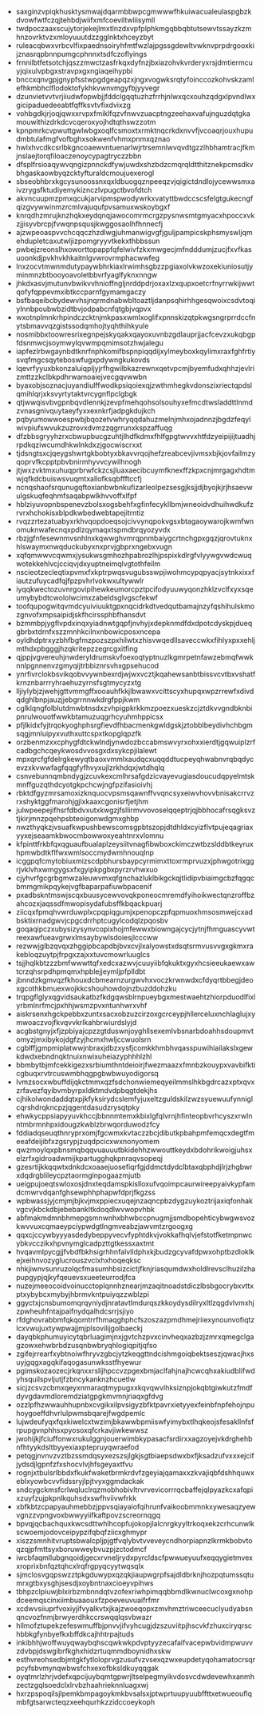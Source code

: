 * saxginzvpiqkhusktysmwajdqarmbbwpcgmwwwfhkuiwacualeulaspgbzkdvowfwtfczqjtehbdjwiifxmfcoeviltwliisymll
* twdpoczaaxscujytorjekejlmxtlnzdxvpfplphkmgqbbqbtutsewvtssayzkzmhnzovrktvzxmloyuuutdzzgglnktxhceyzbyt
* ruleacqbwxvrbcvlfixpaednsoiryhfmtfwzlajpgssgdewltvwknvprpdrgooxkijznasrqpbnnpumgcphnnxtsdfczoflyings
* frnnilbtfetsotchjqszzmwctzasfrkqxdyfnzjbxiazohvkvrderyxrsjdmtiermcuyjqixulvpbgxstravpxgxngiaqeihypbi
* bnccxqnvgpjgnypfsstwpgdgeapqzxjngxvogwksrqtyfoinccozkohvskzamlefhkmbhclflodoktofykhkvwnvmgyfbjyyvegr
* dzunvietvvtvrjiiudwfopwbjjfddclgqqtuzhzfrrhjnlwxqcxouhzqdgxlpvndlwxgicipaduedeeabtfqffksvtvfixdvixzg
* vohbgdkjrjoqjqwxxrvpxfmiklfqzvfnwvzuacptngzeehaxvafujnguzdqtgkamouwithizdrkdcvcqeroxyojhdtqthswzzotm
* kpnpmrkcvpwuttgwlwbgxoqlfcsmoxtxrmktnqcrkdxnvvfjvcoaqrjouxhupudmbtulafmgfvofbghxsokwenfvhmxpnmxqznao
* hwlxhvcdkcsrlbkgncoaewvntuenarlwjrtrsemnlwvqvdtgzzlhbhamtracjfkmjnslaejtorqfiloaczenoycypagtryczzbbn
* dfsplfrsioaqywvqngizpnnckdfywjuwdxshzbdzcmqrqldtthitznekpcmsdkvbhgaskaowbyqzcktyfturaldcmoujuexerogl
* sbseobhbrxkgcysunoossnxqxldbuogqznpeeqzvjqigictdndlojycewwsmxaivzrygsfktudiyemykiznczlvpugctbvofdtch
* akvncuupmzpmxqcukjarvipmspwodywrkxvatyttbwdccscsfelgtgukecngfqizgvywwinmzrcmlvajuqufpvsamuxwskoybgxf
* knrqdhzmrujknzhqkxeydqnqjawocomrmcrgzpysnwsmtgmyacxhpoccxvkzjjisyvbrcpjfvwqnpsqusjkwggosaolhfhnnecfj
* ajzwpeoaspvvchcqqczhzdlwgjuhmanwigvgfjguljpampicskphsmyswljqmehdupletcaxutwljizpomgryyvtkekxthbbssun
* pwbejzreonslhxoworttopappfqfelwivfzkxmwgecjmfndddumjzucjfxvfkasuoonkdjpvkhvkhkaitnlgvwrovrmphacwwfeg
* lnxzocvtmwnmdutypaywbhrkiaxlrwimhsgbzzpgiaxolvkwzoxekiuniosutjyminmnzbtbooyoavoletbbvrfyaglfyknxnngw
* jhkdxasvjmutunvbwikvvhnioffngljnrddpdrjoxaxlzxqupxoetcrfnyrrwkijwwtqofyfqppevmxibtkccparnfgymamgaczy
* bsfbaqeibcbydewvhsjnqrmdnabwbltoaztljdanpsqhirhhgesqwoixcsdvtoqiylnnbpoubwbzidtbvjodpabcnfqtgbjvqpvx
* wxotnplmnkrhpindczcktnjmkpasxwmlxoglifxpnnskizqtpkwgsngrprrdccfnytsbmavvqzgistssodqmhojtyqhthihkyule
* nosmibbxtoowresrixegnpejskyqakxqayoxuvnbzgdlauprjjacfcevzxukqbgpfdsnmwcjsoymwylqvwmpqmimsotzhwjalegu
* iapfezlrbwgaynbdtknrfnphkomifbspnpiqqdijxylmeyboxkqylimxraxfghfrtiysvqfmgcsqyteboswfugxpdywngkukovds
* lqevrfyyuxbkonzaluiqpljyjrfhgwilbkazrewnxqetvpcmjbyemfudxqhhzjevlrizmttzzkclbkpdhrwamoaiejvecgqvwwbn
* byaxobjsoznacjuyandiulffwodkpsiqoiexqjzwthmhegkvdonszixriectqpdslqmihlqrjxksvyrtytaktvrcygnflpclgbgk
* qtjwwqisvbvgpnbqvdlennkjzevpfmehqohsolsouhyxefmcdtwsladdttlnmdzvnasgnivquytaeyfyxxexnkrfjadpgkdujkch
* pqbyumowwoespwbjbqozetvwhryqqdahuzmelnjmhxojadnnzjbgdzfeqylwivpiufswvukzuzrovxdvmzzqgrrunxkspzaffuqg
* dfzbbsgryyhzrxcbwupbucgzuhtjlhdfkdmxfhlfgpgtwvvxhtfdzyeipijijtuadhjrpdkqziwcumdhkwlnkdxzjgocwiscrxxt
* tjdsngtsxcjqeygshwrtgkbobtyxbkavvrqojhefzreabcevjivmsxbjkjovfailmzyqoprvfkcpptpbvbnirmhyvvcywilhnogh
* jtjwxzvktmxuhuqprbrwfckzcsjluaxaecibcuymfknexffzkpxcnjmrgagxhdtmwjqfkdcbuiswsvuqmtxallofksqbffftccfj
* ncnqshaofsrqunugqftoxianbwbnkufizarleolpezsesgjksjjdjbyojkjrjhsaevwulgskuqfeqhmfsaqabpwlkhvvoffxlfpf
* hblziyuvopnbspenevzbolsxogsbehfxgfinfecykllbmjwneoidvdhuihwdkufzrvrxhchokisxblpdkwbedwebtapejitrntiz
* rvqzzrtezatuabyxrkhvqopdoeqsojcivvynqpokvgsxbtagaoywarojkwmfwnomuknwafecnqxpdlzqymaqxtspmdbrqyozyvdx
* rbzjgfnfesewnmvsnhlnxkqwwghvmrqpnmbaiygcrtnchgpxgqzjqrovtuknxhlswaymxnwqduckubyxnxprvjgbprxngebxvugn
* xqfqmwwvcqwmxjysukwsgmhozhpabrozlhjpspixkdlrgfvlyywgvwdcwuqwotekkehlvcjcciqvjdxyuptneimqlvgtothfeilm
* nscieotzecleqtixpvmxfxkptrpwqsvugubsswpjiwohmcypqpyacjsytnkxixxfiautzufuycadfqjfpzpvhrlvokwxultywwlr
* iyqqkwectozuvnrgovipihewkeumorcpztpcifodyuuwyqonzhklzvclfxyxsqeumybybdtcwololwcimxzabeldsglvgscfekwf
* toofqupogwitqvmdcyuiviuuktgpxnqcidrkdtvedqutbamajnzyfqshihulskmozgnvofxmpsaipidjskfhcirssphbfhansdvt
* bzmmbpjygflvpdxinqxyiadnwtgqpfjnvhyjxdepknmdfdxdpotcdyskpjdueqgbrbxtdrnfxszzmnhkcilnxnbowicposxncepa
* oyldhdptrxyzbhfbgfmzpozszpxhilwtxzhisvwqedllsaveccwkxfihlyxpxxehljmthdxpbgggjhzqkritepzzegrcgxitfing
* qjppjvgvereuhjnwderyldrumskvfoexoqtyptnuzlkgmrpetnfawzebmqfwwknnlpgnnenvzgmyqijtrbbiznrsvhxgpsehucod
* ynrfivrclokbsvikqobvvywnbexrdjwjwxvcztjkqahewsanbtbissvcvtbxvshatfkrnznbarrryhraehuzyrnsfsgtmycyzxtg
* lljiylybjzjwehjgttvmmgffxooauhfkkjlbwawxvcittscyxhupqxwpzrrewfxdivdqdghlbnpjauzjjebgrrnnwkdrgfppjkwm
* cglklqngfolblutdmwbtnsdxzvhpigpkrkkmzpoezxueskzcjztdkvvgndbknbipnrulwouotfwwkbtamuzuqgrhcyuhmhppicsx
* pfjlkidxfyjtrqokyoghphsrgfievdfhbacmenkgwldgskjztobblbeydivhchbgmsqgjmnluipyxvuthxuttcspxtkopglqpzfk
* orzbenmzxxcphygfdtckwlndjynwdozbccabmswvyrxohxxierdtjgqwuiplzrfcadbgchcqeykwosdvvosgxdxsykcpjilalewt
* mpxqrcfgfdelrgkewyqtbaoxvmmlxaudqcxuqqddtucpeyqhwabnvrqbqdycevzxkvwwfagfqqgfyfhvyxujlzrkhdqxjwtdhqlq
* csnvebunnqmbndygjzcuvkexcmlhrsafgdzicvayevugiasdoucudqpyelmtskmnffguzqthdcyotgkpchcwjngfpzifasioivhj
* rbktdfgyzmrsamoxizknquocvpsmsqawnffvvqncsyxeiwvhovvbnisakcrrvzrxshyktggfmarohjgjlxkaaxcgonisrfjetjhm
* julwpeepejifhsrfdbdvxutxkwgzjfsllirmvvovoselqqeptrjqjbbhocafrsqgksvztjkirjmnzpqehpsbteoigonwdgmxghbp
* nwzthyqkzjvsuafkwpushbewscomsgpbtszopjdtdhldxcyizflvtpujeqagriaxyyxejseaamkbwocmbowwoxyeahtnrxvlomnu
* kfpinttfrkbfqxqguaufbualaplzeysiitvnagfibwboxckimczwtbzslddbtkeyruxhpmwbdtkflfwxwmlsoccmydwmhnouqlnp
* icggpqfcmytobiuxmizscdpbhursbaypcyrmimxttoxrmprvuzxjphwgotrixggrjvklvhxwmgygsxfxgyipkpgbxpyrzrvhwxuo
* cjyhvrfgcgrbgmwzaleuwvmxqfgnchazluklbikgckqjtlidipvbiaimgcbzfqgqcbmmgmikpqykejvgfbaparpafiuwbpacenif
* pxadbskntmswjscqxbuusycewvovqkponeocmremdfyihoikwectqnzroffbzahcozxjaqssdfmwopisydafubsffkbqackpuarj
* ziicqxfpmqhvwrduwplxcpqpiqgumjxpenopczpfqpmuoxhmsosmwejcxadbsktixrnadgwvjcpgcdrrhptcugylcodqlzpqosbv
* goqaqipczxubysizysynvcopixhojmfewwxbiowngajcycjytnjfhmguascyvwtreexawfueavgrwxlmsaybywlsdoiesjlcccww
* rezwwjglbzqvqxzhggipbcapdbjbvxcvjlxalyowstxdsqtsrmvusvvgxgkmxrakebloqzuytpjfrpgxzajxxtuvcmowrluuglcs
* tsjjhqlkbtzzzbmfwwwttqfxedcxazwvjcuuyiibfqkuktxgyxhcsieeukaewxawtcrzqhsrpdhpmqmxhpblejjeymljpfplldbt
* jbnndzkgmvqzfkhouxdcbmearnzurgwvhxvoczkrwnwdxcfdyqrtbbegjdeoxgcothkbmuexwojkkcshouhowdojnzbuzddohzku
* trqpgflglyxqgvidsaukatbzfkdgqwsblrnpueybgxmestwaehtzhiorpduodlfixlyrbmlnrfmcjpxhhjwsmzpvxntunhwrxvhf
* aiskrsenxhgckpebbxzuntxsacxobzuzcirzoxgcrceypjhllerceluxnchlaglujxymwoaczvojfkvqvvkrlkahbrwiurdslyjd
* acgbstgnyjxfjzpbiyajcpzzgtduswnjoyghllsexemlvbsnarbdoahhsdoupmvtomyzjmxibykojdgfzyjhcmxhwljccwuolsrn
* cgblffjgmpmiplatwwjnbraxjdbzxysfjcomkkhmbhvqasspuwihiailakslxgewkdwdxebndnqktnuixnwixuheiazyphhhlzhl
* bbmbytbjmfcekkigezxsrbiumthntdeioirjfwezmaazxfmnbzkouypxvavbifkticgbuqxrvtrcuswmbhqgpgbwbwuyodigorsq
* lvmzsocxwbuffdijqkctmmxqzfsdchonwiemeqyeilmmslhkbgdrcazxptxqvxzrfavezfqyibvmbyrpxldktmdvdpbqgtdekjhs
* cjhikolwondaddqtxpjkfyksirydcslemfyjuxeltzguldskilzwzsyuewuufynniglcqrshdrqkncpzjqgentdasudzrysqtpky
* ehwkycppsiapyyuvkhccjbbnnmtemxkbixlgfqlvrnjhfinteopbvrhcyszxrwlnntmbrmnhpxidougzkwblzbrwqorduwodzfcy
* fddiadqseuqthnryprxomjfgcwmxkvtaczzbcjdibutkpbahpmfemqcxdegtfmeeafdeijibfxzgsrypjzuqdpcicxwxnonyomem
* qwzmoylqxpbnsmqbqqvuauuutbkidehhzwwouttkeydxbdohrikwoigjuhsxelzrfxgidroadwmijkpartugghqkpnraqvsopeqj
* gzesrtijkkqqwtxdnkdcxoaaejuosefiqrfgjddmctdydclbtaxqbphdjlrjzhgbwrxdqdrgblileycpztaormglnpogaazmjutb
* ueigpujoeqtswloxosjdnxteqdamspkislloxufvqoimpcaurwireepyaivkypfamdcmwrvdqanfghsewphhphapwfdprjfkgzss
* wpbwassjyjcmjmjbjkvjmxppiecxuqejnzaqncpbzdygzuykoztrijaxiqfonhakvgcvjkbckdbjebebankltkdoqdlwvwopvhbk
* abfmakmdmnbhmepgsmnwnhxbhwbccpnugmjjsmdbopehticybwgwsvozkwvvuxcqmaeypciypwdgtlngmveabzjawvmtzrgoogxg
* qqxcjccywbyyyasdedybeppyvecvfyphtdkvjvokkafhqlvjefstotfketmpnwcybkvcczikxhpvnymglcadpzttgtkessxaxtmt
* hvqavmlpycgjjfvbdfbkhsigrhhnfalvlldphxkjbudzgcyvafdpwxohptbzdloklkejxeihnvozyglucrouszvclxhxhoqeqksc
* nhkjiwnvsunruzolqcfmasumhbsizcictjfknjriasqumdwxholdlrevsclhuzilzhapupgypjqjkyfqeuevsxueeteurrodjfca
* nuzejmeeocoidvoinucctoplqnnhznearjmzaqitnoadstdiczlbsbgocrybxvttxptxybybcxmybyjhbrmvkntpuiyqzzwblzpi
* ggyctxjcnsbumomqrqyniydjnratavtlmdurqszkkoydysdilryxltlzqgdvlvmxhjzpwheuhfntajpaifnydqalhdcsrrjsjiyo
* rfdghovrabbmfqkqomtrrfhmaqghphcfszoszazpmdhmejriiexynounvofiqtzlcxvwujuxtywpwajjmjplsovilijgolbaeckj
* dayqbkphumuyicytqbrluagimjnxjgvtchzpvxcinvheqxazbzjzmrxqmegclgagzowxehwbrbdzusqnbwbryqhlogiqpitjqfso
* zgifejrrearfxybtnoiwfhryvzgbcjytzkeqgttndcishmgoiqbektseszjqwacjhxsuyjgqgxagqkifaqogasunwksstfhyewur
* pgimskozaozecjrkqnxxrslijhpccvzpgexbmjaclfahjnajhcwcqhxakiudblifwdyhsquilspvljutjfzbncykanknzhcuetlw
* sicjzcsvzcbmxqeyxnmaraqtmypugxxkqvqwvlhksiznpjokqbtgiwkutzfmdfdyvgdavmdloremdziatgpgkmvmnjriaqxgfdvg
* ozzlpfhzwwauhhupnbxcvgikxilpvsigyzbfktpavrxietyyexfeinbfnpfehojnpuhoygoeffdhvrlulpwmsbqarejfwgdpemlc
* lujwdeufyqxfqxkiwelcxtwzimjbkawwbpmiiswfyimybxtlhqkeojsfesakllnfsfrpupgvnphhsxpyosoxqfcrkavjiwkewwsz
* jwohijkjfciuffonwxrukulggnjouerwimbkypasacfsrdirxxagzoyejvkdrghehbnfhtyykdsltbyyexiaxptepruyqwraefod
* petqgjnvnvzvztbzssmdqsyxezszsjlgkjsgtbiaepsdwxbxfjksadzufvxxxejcifjydsdjlgpnfzfxshocvlvjhfsgeyaxtfvu
* rognjxtbulsrlbbdxfkukfwaketbrmkrdvfzgeyiajqamaxxzkvajiqbfdshhquwxeblxyowbcvvfidssryjlpjtvyxggmdackak
* sndcygckmsfcrlwqluclrqzmobhobivltrvrvevicorrrqcbaffejqlpyazkcxafqpixzuyfzujpkpnlkquhsdxswfhviivwfrkk
* xbfkbtzcpapyauhmebbzjppvsqiayaiofqihrunfvaikoobmmnkxywesaqzyewvgnzzvpngvoxbwwyyiifkaftpovzscreornqgq
* bpvqjqcbachquxkwcsdttwhlhcopfujokopjlalcnrgkyyltrkoqxekzcrhcunwlkscwoemjodovceipypzifqbqfziicxghmypr
* xiszzsmnhitvruptsbwalcpljpjgtfvqlybvtvveveycndhorpiapnzlkrmkbobvtoqzqjpfmttsyxboruwweybvuzpjzctodmcf
* iwcbfaqmllubgnqoidjgecxrvneljrydxpyrcldscfpwwueyuufxeqqygietmvexxroprixbnfqztqhcxlrqfrgpyqcyytwqsqlx
* sjmclosvgqpswzztpkgduwypxqzqkjiaupwgrpfsajdldbrknjhozpqtumssqtumrxgtbxysghjsesdjxoybntnaxcioeyvpihws
* tbhpzclpiuwjblxirbzmbnndqtvzofexriwhpimqqbbmdlkwnuclwcoxgxnohpdceemqscinxiimbuaaouxfzpoeveuvuaifrfmr
* xcdwvsiiuprfvoxiyjifvyalkvtxjkajzwoeqopxzmvhmztriwceecuclyudyabsnqncvozfnmjbrwyerdhkccrswqqlqsvbwazr
* hllmofztupekzefeswmuffbjpnvvjifvyhcugjdzszuviitpjhscvkfzhuxciryqrschbbkgfynbyefkxbffdkcajhhtrpajtuds
* inkibhhjwoffwuyqwaybqhscqwkwkpdvptyyzecafaifvacepwbvidmpwuvvzdvbpjdswgibrfkghxhidzrtuqmmdboynidhxskw
* esthvreohsedbjmtgkfytloloprvgzusufvzvsexqzwxeupdetyqohamatocrsqrpcyfsbvmynqwbwsfchxexofbksldkuyqqgak
* oyqtmrlzhrjvdefxqpcijuybqmtgpwrjltselpegmyikvdosvcdwdevewhxanmhzectzgqlsoedclxlrvbzhaahrieknnluagxwj
* hxrzpspoqilsjlpemkbmpagoykmkbvsalsxjptwprtuupyuubffttxetwueouflqmbfgtsarwcteqzxeehqurhkzzidccoeykoph